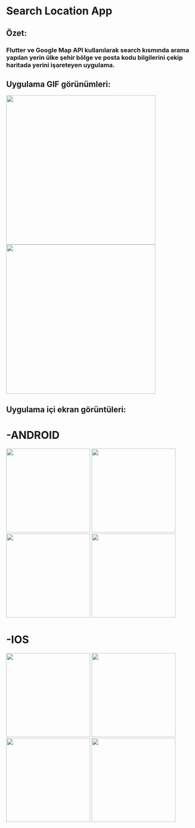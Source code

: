 # Search Location App

## Özet:
### Flutter ve Google Map API kullanılarak search kısmında arama yapılan yerin ülke şehir bölge ve posta kodu bilgilerini çekip haritada yerini işareteyen uygulama.

## Uygulama GIF görünümleri:

<p>
  <img src= "https://user-images.githubusercontent.com/45331482/190645096-d16fa819-5f67-44f9-a571-665c6cd52792.gif" width=400 heigth=400>
  <img src= "https://user-images.githubusercontent.com/45331482/190645147-8801a496-48f8-45fb-87b3-0eb5c2527fc0.gif" width=400 heigth=400>
</p>

## Uygulama içi ekran görüntüleri:

# -ANDROID
<p>
  <img src= "https://user-images.githubusercontent.com/45331482/190645726-e2ff42aa-bd5b-418d-99d5-c31eadb689d3.png" width=225 heigth=225>
  <img src= "https://user-images.githubusercontent.com/45331482/190645718-530b16b0-65bf-4c80-ac43-b3aa38ea4d2b.png" width=225 heigth=225>
  <img src= "https://user-images.githubusercontent.com/45331482/190645742-375cba90-35a0-4103-9077-3babed615a03.png" width=225 heigth=225>
  <img src= "https://user-images.githubusercontent.com/45331482/190645734-3f1f1776-d7cd-47ef-b9ce-42971635f5fe.png" width=225 heigth=225>
</p>

# -IOS
<p>
  <img src= "https://user-images.githubusercontent.com/45331482/190645745-3b5c7edb-6de3-465f-95f3-5fb570dff312.png" width=225 heigth=225>
  <img src= "https://user-images.githubusercontent.com/45331482/190645755-fbb95f9d-e499-452e-9958-cbf72546de6d.png" width=225 heigth=225>
  <img src= "https://user-images.githubusercontent.com/45331482/190645753-d142815c-7957-46f3-a21f-9f91e44aad67.png" width=225 heigth=225>
  <img src= "https://user-images.githubusercontent.com/45331482/190645750-78f8265f-5760-4125-a05a-47cb078f1674.png" width=225 heigth=225>
</p>
